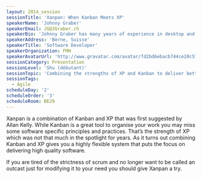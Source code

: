 ```yaml
---
layout: 2014_session
sessionTitle: 'Xanpan: When Kanban Meets XP'
speakerName: 'Johnny Graber'
speakerEmail: JG@JGraber.ch
speakerBio: 'Johnny Graber has many years of experience in desktop and web development. He used the challenges in customer projects to deepen his skills in the .Net framework and learns Ruby just for fun. He works now at the Swiss Medical Association in Bern where his knowledge of .Net and Mac OS X helps him to build applications for the continuing education of the health professionals.'
speakerAddress: 'Berne, Suisse'
speakerTitle: 'Software Developer'
speakerOrganization: FMH
speakerAvatarUrl: 'http://www.gravatar.com/avatar/fd2bd6ebacb744ce20c57a9e4cbb252d?size=200&default=mm'
sessionCategory: Présentation
sessionLevel: 'Shu (débutant)'
sessionTopic: 'Combining the strengths of XP and Kanban to deliver better software.'
sessionTags:
  - Agile
scheduleDay: '2'
scheduleOrder: '3'
scheduleRoom: BE29
---
```


Xanpan is a combination of Kanban and XP that was first suggested by Allan Kelly. While Kanban is a great tool to organise your work you may miss some software specific principles and practices. That’s the strength of XP which was not that much in the spotlight for years. As it turns out combining Kanban and XP gives you a highly flexible system that puts the focus on delivering high quality software. 

If you are tired of the strictness of scrum and no longer want to be called an outcast just for modifying it to your need you should give Xanpan a try. 


